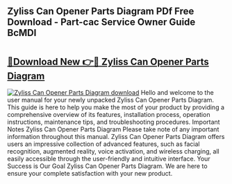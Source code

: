 ## Zyliss Can Opener Parts Diagram PDf Free Download - Part-cac Service Owner Guide BcMDI

# <h2><a href="http://dfukm7.blite.top/?on=Zyliss+Can+Opener+Parts+Diagram">🔗Download New 👉🔴 Zyliss Can Opener Parts Diagram</a></h2>

[![Zyliss Can Opener Parts Diagram download](https://i.imgur.com/lujVjoI.png)](http://dfukm7.blite.top/?on=Zyliss+Can+Opener+Parts+Diagram)
Hello and welcome to the user manual for your newly unpacked Zyliss Can Opener Parts Diagram. This guide is here to help you make the most of your product by providing a comprehensive overview of its features, installation process, operation instructions, maintenance tips, and troubleshooting procedures. Important Notes Zyliss Can Opener Parts Diagram Please take note of any important information throughout this manual. Zyliss Can Opener Parts Diagram offers users an impressive collection of advanced features, such as facial recognition, augmented reality, voice activation, and wireless charging, all easily accessible through the user-friendly and intuitive interface. Your Success is Our Goal Zyliss Can Opener Parts Diagram. We are here to ensure your complete satisfaction with your new product.
